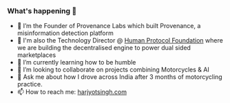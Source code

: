 ###  What's happening 👋

- 🔭 I’m the Founder of Provenance Labs which built Provenance, a misinformation detection platform
- 🧠 I'm also the Technology Director @ [Human Protocol Foundation](https://humanprotocol.org) where we are building the decentralised engine to power dual sided marketplaces
- 🌱 I’m currently learning how to be humble
- 👯 I’m looking to collaborate on projects combining Motorcycles & AI
- 💬 Ask me about how I drove across India after 3 months of motorcycling practice.
- 📫 How to reach me: [harjyotsingh.com](https://harjyotsingh.com)
